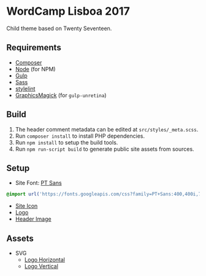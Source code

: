 # WordCamp Lisboa 2017

Child theme based on Twenty Seventeen.

## Requirements

* [Composer](https://getcomposer.org/)
* [Node](http://nodejs.org/) (for NPM)
* [Gulp](http://gulpjs.com/)
* [Sass](http://sass-lang.com/)
* [stylelint](https://github.com/stylelint/stylelint)
* [GraphicsMagick](http://www.graphicsmagick.org/) (for `gulp-unretina`)

## Build

1. The header comment metadata can be edited at `src/styles/_meta.scss`.
2. Run `composer install` to install PHP dependencies.
3. Run `npm install` to setup the build tools.
4. Run `npm run-script build` to generate public site assets from sources.

## Setup

* Site Font: [PT Sans](https://fonts.google.com/specimen/PT+Sans)
```css
@import url('https://fonts.googleapis.com/css?family=PT+Sans:400,400i,700');
```

* [Site Icon](public/images/icon@2x.png)
* [Logo](public/images/logo@2x.png)
* [Header Image](public/images/banner@2x.jpg)

## Assets

* SVG
  * [Logo Horizontal](assets/svg/logo-horz.svg)
  * [Logo Vertical](assets/svg/logo-vert.svg)
